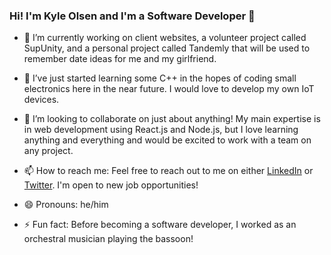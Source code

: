 ### Hi! I'm Kyle Olsen and I'm a Software Developer 👋

- 🔭 I’m currently working on client websites, a volunteer project called SupUnity, and a personal project called Tandemly that will be used to remember date ideas for me and my girlfriend.

- 🌱 I’ve just started learning some C++ in the hopes of coding small electronics here in the near future. I would love to develop my own IoT devices.

- 👯 I’m looking to collaborate on just about anything! My main expertise is in web development using React.js and Node.js, but I love learning anything and everything and would be excited to work with a team on any project.

- 📫 How to reach me: Feel free to reach out to me on either [LinkedIn](https://www.linkedin.com/in/kyle-olsen-dev/) or [Twitter](https://twitter.com/KyleDev222). I'm open to new job opportunities!

- 😄 Pronouns: he/him

- ⚡ Fun fact: Before becoming a software developer, I worked as an orchestral musician playing the bassoon!

<!--
**Keo222/Keo222** is a ✨ _special_ ✨ repository because its `README.md` (this file) appears on your GitHub profile.

Here are some ideas to get you started:

- 🔭 I’m currently working on ...
- 🌱 I’m currently learning ...
- 👯 I’m looking to collaborate on ...
- 🤔 I’m looking for help with ...
- 💬 Ask me about ...
- 📫 How to reach me: ...
- 😄 Pronouns: ...
- ⚡ Fun fact: ...
-->
